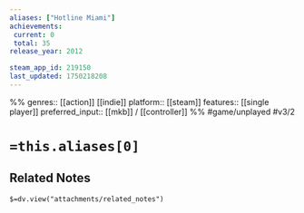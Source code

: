 ```yaml
---
aliases: ["Hotline Miami"]
achievements:
 current: 0
 total: 35
release_year: 2012

steam_app_id: 219150
last_updated: 1750218208
---
```

%%
genres:: [[action]] [[indie]]
platform:: [[steam]]
features:: [[single player]]
preferred_input:: [[mkb]] / [[controller]]
%%
#game/unplayed
#v3/2

# `=this.aliases[0]`
## Related Notes
`$=dv.view("attachments/related_notes")`